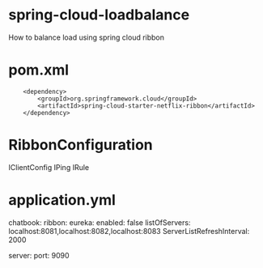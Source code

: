 # spring-cloud-loadbalance
How to balance load using spring cloud ribbon 

# pom.xml

		<dependency>
			<groupId>org.springframework.cloud</groupId>
			<artifactId>spring-cloud-starter-netflix-ribbon</artifactId>
		</dependency>

# RibbonConfiguration

IClientConfig
IPing
IRule

# application.yml

chatbook:
  ribbon:
    eureka:
      enabled: false
    listOfServers: localhost:8081,localhost:8082,localhost:8083
    ServerListRefreshInterval: 2000
 
server:
  port: 9090
